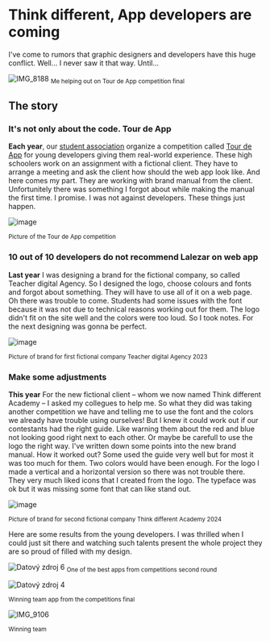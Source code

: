 # Think different, App developers are coming


I've come to rumors that graphic designers and developers have this huge conflict. Well... I never saw it that way. Until...

![IMG_8188](https://github.com/user-attachments/assets/859ce80c-91f7-46c0-976e-1e2cb54b9b1b)
<sub>Me helping out on Tour de App competition final<sub>


## The story

### It's not only about the code. Tour de App
**Each year**, our [student association](http://scg.cz/) organize a competition called [Tour de App](https://tourde.app/) for young developers giving them real-world experience. These high schoolers work on an assignment with a fictional client. They have to arrange a meeting and ask the client how should the web app look like. And here comes my part. They are working with brand manual from the client. Unfortunitely there was something I forgot about while making the manual the first time. I promise. I was not against developers. These things just happen.

![image](https://github.com/user-attachments/assets/7df181c1-57b1-49a4-826e-cbf8ad0a5cda)

<sub>Picture of the Tour de App competition<sub>


### 10 out of 10 developers do not recommend Lalezar on web app
**Last year** I was designing a brand for the fictional company, so called Teacher digital Agency. So I designed the logo, choose colours and fonts and forgot about something. They will have to use all of it on a web page. Oh there was trouble to come. Students had some issues with the font because it was not due to technical reasons working out for them. The logo didn't fit on the site well and the colors were too loud. So I took notes. For the next designing was gonna be perfect.

![image](https://github.com/user-attachments/assets/005fa2cf-354b-4ea6-adc2-9b9cabfe7096)

<sub>Picture of brand for first fictional company Teacher digital Agency 2023<sub>


### Make some adjustments
**This year** For the new fictional client – whom we now named Think different Academy⁠⁠⁠⁠⁠⁠ – I asked my collegues to help me. So what they did was taking another competition we have and telling me to use the font and the colors we already have trouble using ourselves! But I knew it could work out if our contestants had the right guide. Like warning them about the red and blue not looking good right next to each other. Or maybe be carefull to use the logo the right way. I've written down some points into the new brand manual. How it worked out? Some used the guide very well but for most it was too much for them. Two colors would have been enough. For the logo I made a vertical and a horizontal version so there was not trouble there. They very much liked icons that I created from the logo. The typeface was ok but it was missing some font that can like stand out.

![image](https://github.com/user-attachments/assets/b1e49095-18d8-4c90-b6a1-9dcf20e68de7)

<sub>Picture of brand for second fictional company Think different Academy 2024<sub>


Here are some results from the young developers. I was thrilled when I could just sit there and watching such talents present the whole project they are so proud of filled with my design.


![Datový zdroj 6](https://github.com/user-attachments/assets/fbd705b0-d175-4a19-941c-d08b060b1f45)
<sub>One of the best apps from competitions second round <sub>

![Datový zdroj 4](https://github.com/user-attachments/assets/f9271695-f185-4ccb-928b-f1b5eb76fc71)

<sub>Winning team app from the competitions final<sub>

![IMG_9106](https://github.com/user-attachments/assets/f5ae3990-3e79-4451-9943-374826f5cac1)

<sub>Winning team<sub>
